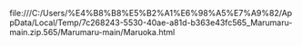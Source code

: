 file:///C:/Users/%E4%B8%B8%E5%B2%A1%E6%98%A5%E7%A9%82/AppData/Local/Temp/7c268243-5530-40ae-a81d-b363e43fc565_Marumaru-main.zip.565/Marumaru-main/Maruoka.html
